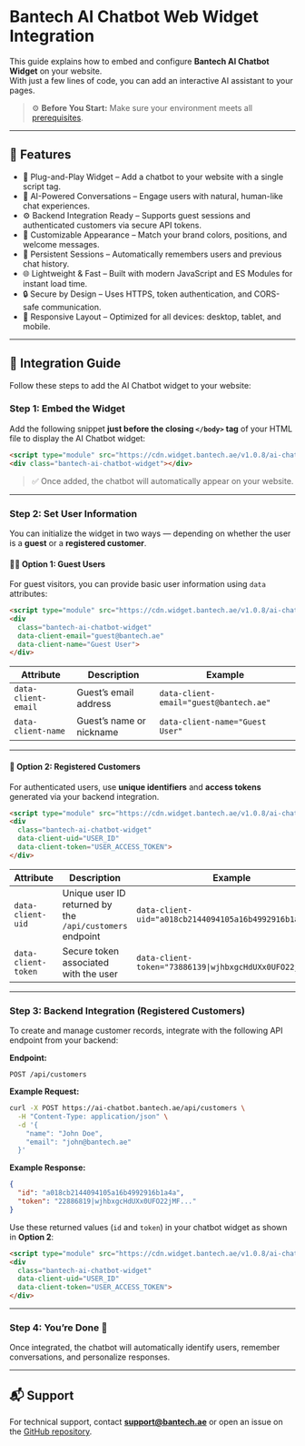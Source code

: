 
# Bantech AI Chatbot Web Widget Integration

This guide explains how to embed and configure **Bantech AI Chatbot Widget** on your website.  
With just a few lines of code, you can add an interactive AI assistant to your pages.

> ⚙️ **Before You Start:** Make sure your environment meets all [prerequisites](./README.md#-prerequisites).

---

## 🧩 Features

- 🧩 Plug-and-Play Widget – Add a chatbot to your website with a single script tag.
- 💬 AI-Powered Conversations – Engage users with natural, human-like chat experiences.
- ⚙️ Backend Integration Ready – Supports guest sessions and authenticated customers via secure API tokens.
- 🎨 Customizable Appearance – Match your brand colors, positions, and welcome messages.
- 🔄 Persistent Sessions – Automatically remembers users and previous chat history.
- 🌐 Lightweight & Fast – Built with modern JavaScript and ES Modules for instant load time.
- 🔒 Secure by Design – Uses HTTPS, token authentication, and CORS-safe communication.
- 📱 Responsive Layout – Optimized for all devices: desktop, tablet, and mobile.

---

## 🚀 Integration Guide

Follow these steps to add the AI Chatbot widget to your website:

### Step 1: Embed the Widget

Add the following snippet **just before the closing `</body>` tag** of your HTML file to display the AI Chatbot widget:

```html
<script type="module" src="https://cdn.widget.bantech.ae/v1.0.8/ai-chatbot-widget.js" async></script>
<div class="bantech-ai-chatbot-widget"></div>
```

> ✅ Once added, the chatbot will automatically appear on your website.

---

### Step 2: Set User Information

You can initialize the widget in two ways — depending on whether the user is a **guest** or a **registered customer**.

#### 🧑‍💻 Option 1: Guest Users
For guest visitors, you can provide basic user information using `data` attributes:

```html
<script type="module" src="https://cdn.widget.bantech.ae/v1.0.8/ai-chatbot-widget.js" async></script>
<div 
  class="bantech-ai-chatbot-widget"
  data-client-email="guest@bantech.ae"
  data-client-name="Guest User">
</div>
```

| Attribute | Description | Example |
|------------|-------------|----------|
| `data-client-email` | Guest’s email address | `data-client-email="guest@bantech.ae"` |
| `data-client-name` | Guest’s name or nickname | `data-client-name="Guest User"` |

---

#### 🔐 Option 2: Registered Customers
For authenticated users, use **unique identifiers** and **access tokens** generated via your backend integration.

```html
<script type="module" src="https://cdn.widget.bantech.ae/v1.0.8/ai-chatbot-widget.js" async></script>
<div 
  class="bantech-ai-chatbot-widget"
  data-client-uid="USER_ID"
  data-client-token="USER_ACCESS_TOKEN">
</div>
```

| Attribute | Description | Example |
|------------|-------------|----------|
| `data-client-uid` | Unique user ID returned by the `/api/customers` endpoint | `data-client-uid="a018cb2144094105a16b4992916b1a4a"` |
| `data-client-token` | Secure token associated with the user | `data-client-token="73886139\|wjhbxgcHdUXx0UFO22jMF..."` |

---

### Step 3: Backend Integration (Registered Customers)

To create and manage customer records, integrate with the following API endpoint from your backend:

**Endpoint:**  
```
POST /api/customers
```

**Example Request:**
```bash
curl -X POST https://ai-chatbot.bantech.ae/api/customers \
  -H "Content-Type: application/json" \
  -d '{
    "name": "John Doe",
    "email": "john@bantech.ae"
  }'
```

**Example Response:**
```json
{
  "id": "a018cb2144094105a16b4992916b1a4a",
  "token": "22886819|wjhbxgcHdUXx0UFO22jMF..."
}
```

Use these returned values (`id` and `token`) in your chatbot widget as shown in **Option 2**:

```html
<script type="module" src="https://cdn.widget.bantech.ae/v1.0.8/ai-chatbot-widget.js" async></script>
<div 
  class="bantech-ai-chatbot-widget"
  data-client-uid="USER_ID"
  data-client-token="USER_ACCESS_TOKEN">
</div>
```

---

### Step 4: You’re Done 🎉
Once integrated, the chatbot will automatically identify users, remember conversations, and personalize responses.  

---

## 📬 Support
For technical support, contact **support@bantech.ae** or open an issue on the [GitHub repository](https://github.com/bantech-ae/ai-chatbot-widget).
